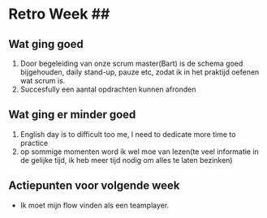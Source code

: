 # Retro Week \##

## Wat ging goed
1. Door begeleiding van onze scrum master(Bart) is de schema goed bijgehouden, daily stand-up, pauze etc, zodat ik in het praktijd oefenen wat scrum is.
2. Succesfully een aantal opdrachten kunnen afronden

## Wat ging er minder goed
1. English day is to difficult too me, I need to dedicate more time to practice
2. op sommige momenten word ik wel moe van lezen(te veel informatie in de gelijke tijd, ik heb meer tijd nodig om alles te laten bezinken)

## Actiepunten voor volgende week
* Ik moet mijn flow vinden als een teamplayer.